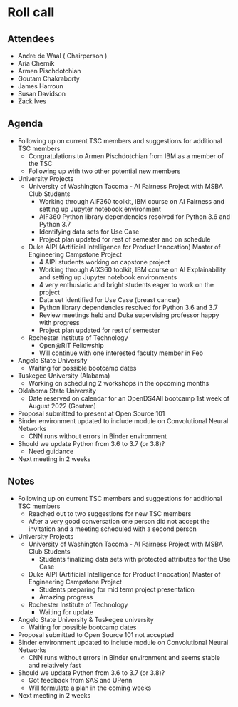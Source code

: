 # Roll call
## Attendees

- Andre de Waal ( Chairperson )
- Aria Chernik
- Armen Pischdotchian
- Goutam Chakraborty
- James Harroun
- Susan Davidson
- Zack Ives

## Agenda

- Following up on current TSC members and suggestions for additional TSC members
  - Congratulations to Armen Pischdotchian from IBM as a member of the TSC
  - Following up with two other potential new members
- University Projects 
  - University of Washington Tacoma - AI Fairness Project with MSBA Club Students
    - Working through AIF360 toolkit, IBM course on AI Fairness and setting up Jupyter notebook environment
    - AIF360 Python library dependencies resolved for Python 3.6 and Python 3.7
    - Identifying data sets for Use Case
    - Project plan updated for rest of semester and on schedule
  - Duke AIPI (Artificial Intelligence for Product Innocation) Master of Engineering Campstone Project
    - 4 AIPI students working on capstone project
    - Working through AIX360 toolkit, IBM course on AI Explainability and setting up Jupyter notebook environments
    - 4 very enthusiatic and bright students eager to work on the project
    - Data set identified for Use Case (breast cancer)
    - Python library dependencies resolved for Python 3.6 and 3.7 
    - Review meetings held and Duke supervising professor happy with progress 
    - Project plan updated for rest of semester   
  - Rochester Institute of Technology
    - Open@RIT Fellowship
    - Will continue with one interested faculty member in Feb
- Angelo State University
  - Waiting for possible bootcamp dates
- Tuskegee University (Alabama)
  - Working on scheduling 2 workshops in the opcoming months
- Oklahoma State University
  - Date reserved on calendar for an OpenDS4All bootcamp 1st week of August 2022 (Goutam)
- Proposal submitted to present at Open Source 101
- Binder environment updated to include module on Convolutional Neural Networks
  - CNN runs without errors in Binder environment
- Should we update Python from 3.6 to 3.7 (or 3.8)?
  - Need guidance
- Next meeting in 2 weeks

## Notes

- Following up on current TSC members and suggestions for additional TSC members
  - Reached out to two suggestions for new TSC members
  - After a very good conversation one person did not accept the invitation and a meeting scheduled with a second person 
- University Projects 
  - University of Washington Tacoma - AI Fairness Project with MSBA Club Students
    - Students finalizing data sets with protected attributes for the Use Case
  - Duke AIPI (Artificial Intelligence for Product Innocation) Master of Engineering Campstone Project
    - Students preparing for mid term project presentation
    - Amazing progress  
  - Rochester Institute of Technology
    - Waiting for update
- Angelo State University & Tuskegee university
  - Waiting for possible bootcamp dates
- Proposal submitted to Open Source 101 not accepted
- Binder environment updated to include module on Convolutional Neural Networks
  - CNN runs without errors in Binder environment and seems stable and relatively fast
- Should we update Python from 3.6 to 3.7 (or 3.8)?
  - Got feedback from SAS and UPenn
  - Will formulate a plan in the coming weeks
- Next meeting in 2 weeks
